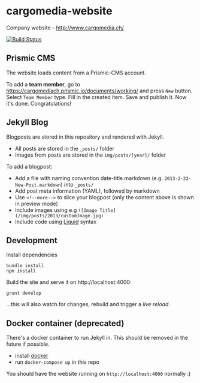 cargomedia-website
==================
Company website - http://www.cargomedia.ch/

[![Build Status](https://img.shields.io/travis/cargomedia/cargomedia.github.io/master.svg)](https://travis-ci.org/cargomedia/cargomedia.github.io)

Prismic CMS
-----------

The website loads content from a Prismic-CMS account.

To add a **team member**, go to https://cargomediach.prismic.io/documents/working/ and press `New` button. Select `Team Member` type. Fill in the created item. Save and publish it. Now it's done. Congratulations!

Jekyll Blog
-----------

Blogposts are stored in this repository and rendered with Jekyll.

- All posts are stored in the `_posts/` folder
- Images from posts are stored in the `img/posts/[year]/` folder

To add a blogpost:
- Add a file with naming convention date-title.markdown (e.g. `2013-2-22-New-Post.markdown`) into `_posts/`
- Add post meta information (YAML), followed by markdown
- Use `<!--more-->` to slice your blogpost (only the content above is shown in preview mode)
- Include images using e.g `![Image Title](/img/posts/2013/customImage.jpg)`
- Include code using [Liquid](http://docs.shopify.com/themes/liquid-basics) syntax

Development
-----------

Install dependencies
```
bundle install
npm install
```

Build the site and serve it on http://localhost:4000:
```
grunt develop
```
…this will also watch for changes, rebuild and trigger a *live reload*.

Docker container (deprecated)
-----------------------------

There's a docker container to run Jekyll in.
This should be removed in the future if possible.

- install [docker](https://docs.docker.com/engine/installation/)
- run `docker-compose up` in this repo

You should have the website running on `http://localhost:4000` normally :)
